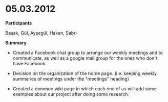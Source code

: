 # 05.03.2012 #



**Participants**

Başak, Gül, Ayşegül, Hakan, Sabri


**Summary**

  * Created a Facebook chat group to arrange our weekly meetings and to communicate, as well as a google mail group for the ones who don't have Facebook.

  * Decision on the organization of the home page. (i.e. keeping weekly summaries of meetings under the "meetings" heading)

  * Created a common wiki page in which each one of us will add some examples about our project after doing some research.